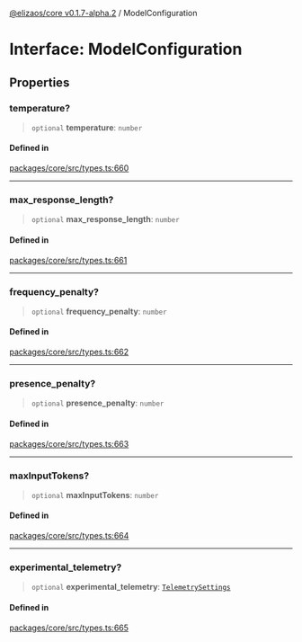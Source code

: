 [@elizaos/core v0.1.7-alpha.2](../index.md) / ModelConfiguration

# Interface: ModelConfiguration

## Properties

### temperature?

> `optional` **temperature**: `number`

#### Defined in

[packages/core/src/types.ts:660](https://github.com/elizaOS/eliza/blob/main/packages/core/src/types.ts#L660)

***

### max\_response\_length?

> `optional` **max\_response\_length**: `number`

#### Defined in

[packages/core/src/types.ts:661](https://github.com/elizaOS/eliza/blob/main/packages/core/src/types.ts#L661)

***

### frequency\_penalty?

> `optional` **frequency\_penalty**: `number`

#### Defined in

[packages/core/src/types.ts:662](https://github.com/elizaOS/eliza/blob/main/packages/core/src/types.ts#L662)

***

### presence\_penalty?

> `optional` **presence\_penalty**: `number`

#### Defined in

[packages/core/src/types.ts:663](https://github.com/elizaOS/eliza/blob/main/packages/core/src/types.ts#L663)

***

### maxInputTokens?

> `optional` **maxInputTokens**: `number`

#### Defined in

[packages/core/src/types.ts:664](https://github.com/elizaOS/eliza/blob/main/packages/core/src/types.ts#L664)

***

### experimental\_telemetry?

> `optional` **experimental\_telemetry**: [`TelemetrySettings`](../type-aliases/TelemetrySettings.md)

#### Defined in

[packages/core/src/types.ts:665](https://github.com/elizaOS/eliza/blob/main/packages/core/src/types.ts#L665)
